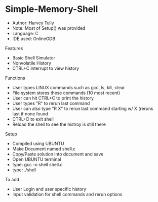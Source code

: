 # Simple-Memory-Shell
 * Author: Harvey Tully 
 * Note: Most of Setup() was provided
 * Language: C
 * IDE used: OnlineGDB
 
Features
 * Basic Shell Simulator
 * Nonvolatile History
 * CTRL+C interrupt to view history
 
Functions
 * User types LINUX commands such as gcc, ls, kill, clear
 * File system stores these commands (10 most recent)
 * User can hit CTRL+C to print the history
 * User types "R" to rerun last command
 * User can also type "R X" to rerun last command starting w/ X (reruns last if none found
 * CTRL+D to exit shell
 * Reload the shell to see the histroy is still there
 
Setup
 * Compiled using UBUNTU
 * Make Document named shell.c
 * Copy/Paste solution into document and save
 * Open UBUNTU terminal
 * type: gcc -o shell shell.c
 * type: ./shell

To add
 * User Login and user specific history
 * Input validation for shell commands and rerun options

